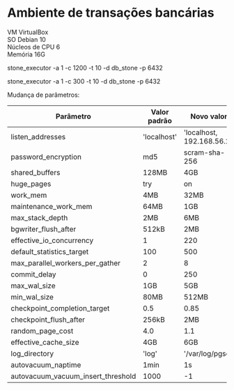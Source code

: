 # Ambiente de transações bancárias

VM VirtualBox  
SO Debian 10  
Núcleos de CPU 6  
Memória 16G  




stone_executor -a 1 -c 1200 -t 10 -d db_stone -p 6432

stone_executor -a 1 -c 300 -t 10 -d db_stone -p 6432



Mudança de parâmetros:

| **Parâmetro** | **Valor padrão** | **Novo valor** |
|---------------|------------------|----------------|
| listen_addresses | 'localhost' | 'localhost, 192.168.56.2'|
| password_encryption  | md5 | scram-sha-256 |
| shared_buffers | 128MB | 4GB |
| huge_pages | try | on |
| work_mem | 4MB | 32MB |
| maintenance_work_mem | 64MB | 1GB |
| max_stack_depth | 2MB | 6MB |
| bgwriter_flush_after | 512kB | 2MB |
| effective_io_concurrency | 1 | 220 |
| default_statistics_target | 100 | 500
| max_parallel_workers_per_gather | 2 | 8 |
| commit_delay | 0 | 250 |
| max_wal_size | 1GB | 5GB |
| min_wal_size | 80MB | 512MB |
| checkpoint_completion_target | 0.5 | 0.85 |
| checkpoint_flush_after | 256kB | 2MB |
| random_page_cost | 4.0 | 1.1 |
| effective_cache_size | 4GB | 6GB |
| log_directory | 'log' | '/var/log/pgsql' |
| autovacuum_naptime | 1min | 1s |
| autovacuum_vacuum_insert_threshold | 1000 | -1 |